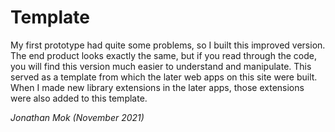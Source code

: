 # Template

My first prototype had quite some problems, so I built this improved version. The end product looks exactly the same, but if you read through the code, you will find this version much easier to understand and manipulate. This served as a template from which the later web apps on this site were built. When I made new library extensions in the later apps, those extensions were also added to this template.

_Jonathan Mok (November 2021)_
